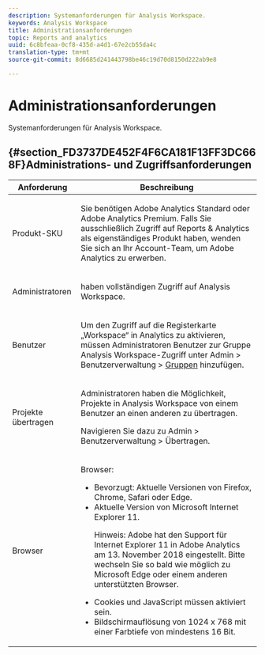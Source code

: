 ```yaml
---
description: Systemanforderungen für Analysis Workspace.
keywords: Analysis Workspace
title: Administrationsanforderungen
topic: Reports and analytics
uuid: 6c8bfeaa-0cf8-435d-a4d1-67e2cb55da4c
translation-type: tm+mt
source-git-commit: 8d6685d241443798be46c19d70d8150d222ab9e8

---
```



# Administrationsanforderungen

Systemanforderungen für Analysis Workspace.

## {#section_FD3737DE452F4F6CA181F13FF3DC668F}Administrations- und Zugriffsanforderungen

<table id="table_3065772701A64D4EB5F175100A60F284"> 
 <thead> 
  <tr> 
   <th colname="col1" class="entry"> Anforderung </th> 
   <th colname="col2" class="entry"> Beschreibung </th> 
  </tr>
 </thead>
 <tbody> 
  <tr> 
   <td colname="col1"> Produkt-SKU </td> 
   <td colname="col2"> <p> Sie benötigen <span class="keyword">Adobe Analytics Standard</span> oder <span class="keyword">Adobe Analytics</span> Premium. Falls Sie ausschließlich Zugriff auf Reports &amp; Analytics als eigenständiges Produkt haben, wenden Sie sich an Ihr Account-Team, um <span class="keyword">Adobe Analytics</span> zu erwerben. </p> </td> 
  </tr> 
  <tr> 
   <td colname="col1"> Administratoren </td> 
   <td colname="col2"> <p>haben vollständigen Zugriff auf Analysis Workspace. </p> </td> 
  </tr> 
  <tr> 
   <td colname="col1"> Benutzer </td> 
   <td colname="col2"> <p>Um den Zugriff auf die Registerkarte „Workspace“ in Analytics zu aktivieren, müssen Administratoren Benutzer zur Gruppe <span class="uicontrol">Analysis Workspace-Zugriff</span> unter <span class="uicontrol">Admin</span> &gt; <span class="uicontrol">Benutzerverwaltung</span> &gt; <a href="https://docs.adobe.com/content/help/de-DE/analytics/admin/user-product-management/user-groups/groups.html"  >Gruppen</a> hinzufügen. </p> </td> 
  </tr> 
  <tr> 
   <td colname="col1"> Projekte übertragen </td> 
   <td colname="col2"> <p>Administratoren haben die Möglichkeit, Projekte in <span class="wintitle">Analysis Workspace</span> von einem Benutzer an einen anderen zu übertragen. </p> <p>Navigieren Sie dazu zu <span class="uicontrol">Admin</span> &gt; <span class="uicontrol">Benutzerverwaltung</span> &gt; <span class="uicontrol">Übertragen</span>. </p> </td> 
  </tr> 
  <tr> 
   <td colname="col1"> Browser </td> 
   <td colname="col2"> <p> Browser: </p> 
    <ul id="ul_B10D000F38DC44F68E2909B483E58FE0"> 
     <li id="li_5A905B0F5342443B96433FDBB1015CA9">Bevorzugt: Aktuelle Versionen von Firefox, Chrome, Safari oder Edge. </li> 
     <li id="li_75D6560CE77748B6B2A794B374E3C6F8"> Aktuelle Version von Microsoft Internet Explorer 11. <p> Hinweis: Adobe hat den Support für Internet Explorer 11 in Adobe Analytics am 13. November 2018 eingestellt. Bitte wechseln Sie so bald wie möglich zu Microsoft Edge oder einem anderen unterstützten Browser.</p> </li> 
    </ul> 
    <ul id="ul_74DD135CDAEF40A28DCCE927212B4163"> 
     <li id="li_385DCC2B725E4FDBAE75F57E96889B2E"> Cookies und JavaScript müssen aktiviert sein. </li> 
     <li id="li_AE8D64267EC74C5290CB5793FB0C04D1">Bildschirmauflösung von 1024 x 768 mit einer Farbtiefe von mindestens 16 Bit. </li> 
    </ul> </td> 
  </tr> 
 </tbody> 
</table>

